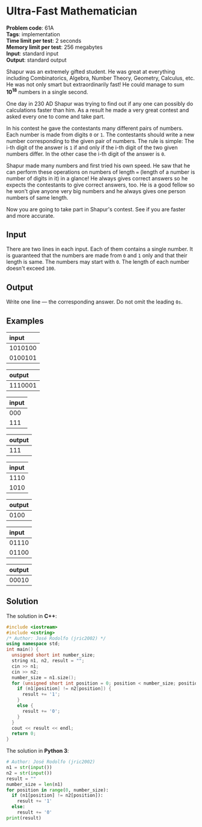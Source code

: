 # Ultra-Fast Mathematician
**Problem code**: 61A  
**Tags**: implementation  
**Time limit per test**: 2 seconds  
**Memory limit per test**: 256 megabytes  
**Input**: standard input  
**Output**: standard output  

Shapur was an extremely gifted student. He was great at everything including Combinatorics, Algebra, Number Theory, Geometry, Calculus, etc. He was not only smart but extraordinarily fast! He could manage to sum **10<sup>18</sup>** numbers in a single second.

One day in 230 AD Shapur was trying to find out if any one can possibly do calculations faster than him. As a result he made a very great contest and asked every one to come and take part.

In his contest he gave the contestants many different pairs of numbers. Each number is made from digits `0` or `1`. The contestants should write a new number corresponding to the given pair of numbers. The rule is simple: The i-th digit of the answer is `1` if and only if the i-th digit of the two given numbers differ. In the other case the i-th digit of the answer is `0`.

Shapur made many numbers and first tried his own speed. He saw that he can perform these operations on numbers of length `∞` (length of a number is number of digits in it) in a glance! He always gives correct answers so he expects the contestants to give correct answers, too. He is a good fellow so he won't give anyone very big numbers and he always gives one person numbers of same length.

Now you are going to take part in Shapur's contest. See if you are faster and more accurate.

## Input
There are two lines in each input. Each of them contains a single number. It is guaranteed that the numbers are made from `0` and `1` only and that their length is same. The numbers may start with `0`. The length of each number doesn't exceed `100`.

## Output
Write one line — the corresponding answer. Do not omit the leading `0s`.

## Examples
| input |
| :--- |
| 1010100 |
| 0100101 |

| output |
| :--- |
| 1110001 |

| input |
| :--- |
| 000 |
| 111 |

| output |
| :--- |
| 111 |

| input |
| :--- |
| 1110 |
| 1010 |

| output |
| :--- |
| 0100 |

| input |
| :--- |
| 01110 |
| 01100 |

| output |
| :--- |
| 00010 |

## Solution
The solution in **C++**:
```cpp
#include <iostream>
#include <cstring>
/* Author: José Rodolfo (jric2002) */
using namespace std;
int main() {
  unsigned short int number_size;
  string n1, n2, result = "";
  cin >> n1;
  cin >> n2;
  number_size = n1.size();
  for (unsigned short int position = 0; position < number_size; position++) {
    if (n1[position] != n2[position]) {
      result += '1';
    }
    else {
      result += '0';
    }
  }
  cout << result << endl;
  return 0;
}
```

The solution in **Python 3**:
```python
# Author: José Rodolfo (jric2002)
n1 = str(input())
n2 = str(input())
result = ""
number_size = len(n1)
for position in range(0, number_size):
  if (n1[position] != n2[position]):
    result += '1'
  else:
    result += '0'
print(result)
```
